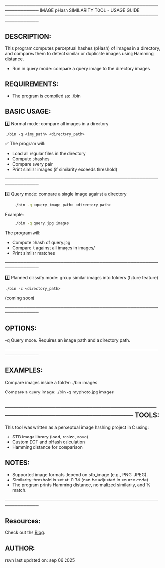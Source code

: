 ─────────────────────────────────────────────────────────────
       IMAGE pHash SIMILARITY TOOL - USAGE GUIDE
─────────────────────────────────────────────────────────────

DESCRIPTION:
------------
This program computes perceptual hashes (pHash) of images in a directory,
and compares them to detect similar or duplicate images using Hamming distance.

  - Run in query mode: compare a query image to the directory images

REQUIREMENTS:
-------------
- The program is compiled as: ./bin

BASIC USAGE:
------------
1️⃣ Normal mode: compare all images in a directory

    ./bin -q <img_path> <directory_path>


✅ The program will:
- Load all regular files in the directory
- Compute phashes
- Compare every pair
- Print similar images (if similarity exceeds threshold)

─────────────────────────────────────────────────────────────

2️⃣ Query mode: compare a single image against a directory
```bash
    ./bin -q <query_image_path> <directory_path>
```
Example:

```bash
    ./bin -q query.jpg images

```
 The program will:
- Compute phash of query.jpg
- Compare it against all images in images/
- Print similar matches

─────────────────────────────────────────────────────────────

3️⃣ Planned classify mode: group similar images into folders (future feature)

    ./bin -c <directory_path>

(coming soon)

─────────────────────────────────────────────────────────────

OPTIONS:
--------
-q       Query mode. Requires an image path and a directory path.

─────────────────────────────────────────────────────────────

EXAMPLES:
---------
Compare images inside a folder:
    ./bin images

Compare a query image:
    ./bin -q myphoto.jpg images

─────────────────────────────────────────────────────────────
TOOLS:
-----
This tool was written as a perceptual image hashing project in C using:
- STB image library (load, resize, save)
- Custom DCT and pHash calculation
- Hamming distance for comparison

NOTES:
------
- Supported image formats depend on stb_image (e.g., PNG, JPEG).
- Similarity threshold is set at: 0.34 (can be adjusted in source code).
- The program prints Hamming distance, normalized similarity, and % match.

─────────────────────────────────────────────────────────────

Resources:
-------
Check out the [Blog](https://www.hackerfactor.com/blog/index.php?/archives/432-Looks-Like-It.html).


AUTHOR:
-------
rsvn
last updated on:
        sep 06 2025                                                 
